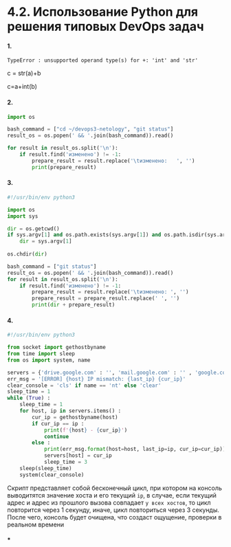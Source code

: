 # 4.2. Использование Python для решения типовых DevOps задач

#### 1. 
``
TypeError : unsupported operand type(s) for +: 'int' and 'str'
``

c = str(a)+b

c=a+int(b)
#### 2.

```python
import os

bash_command = ["cd ~/devops3-netology", "git status"]
result_os = os.popen(' && '.join(bash_command)).read()

for result in result_os.split('\n'):
    if result.find('изменено') != -1:
        prepare_result = result.replace('\tизменено:   ', '')
        print(prepare_result)


```
#### 3.
```python
#!/usr/bin/env python3

import os
import sys

dir = os.getcwd()
if sys.argv[1] and os.path.exists(sys.argv[1]) and os.path.isdir(sys.argv[1]):
    dir = sys.argv[1]
    
os.chdir(dir)

bash_command = ["git status"]
result_os = os.popen(' && '.join(bash_command)).read()
for result in result_os.split('\n'):
    if result.find('изменено') != -1:
        prepare_result = result.replace('\tизменено: ', '')
        prepare_result = prepare_result.replace(' ', '') 
        print(dir + prepare_result)
```

#### 4.
```python
#!/usr/bin/env python3

from socket import gethostbyname
from time import sleep
from os import system, name

servers = {'drive.google.com' : '', 'mail.google.com' : '' , 'google.com' : ''}
err_msg = '[ERROR] {host} IP mismatch: {last_ip} {cur_ip}'
clear_console = 'cls' if name == 'nt' else 'clear'
sleep_time = 1
while (True) :
    sleep_time = 1
    for host, ip in servers.items() :
        cur_ip = gethostbyname(host)
        if cur_ip == ip :
            print(f'{host} - {cur_ip}')
            continue
        else :
            print(err_msg.format(host=host, last_ip=ip, cur_ip=cur_ip))
            servers[host] = cur_ip
            sleep_time = 3
    sleep(sleep_time)
    system(clear_console)
```
Скрипт представляет собой бесконечный цикл, при котором на консоль выводитятся значение хоста и его текущий ``ip``, 
в случае, если текущий адрес и адрес из прошлого вызова совпадает ``у всех хостов``, то цикл повторится через 1 секунду, 
иначе, цикл повториться через 3 секунды. После чего, консоль будет очищена, что создаст ощущение, проверки в реальном времени

#### *
